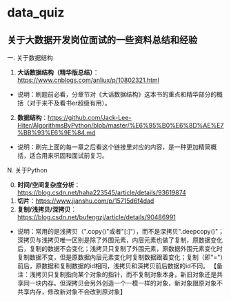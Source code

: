 # data_quiz
## 关于大数据开发岗位面试的一些资料总结和经验

一. 关于数据结构
1. **大话数据结构（精华版总结）**：https://www.cnblogs.com/anliux/p/10802321.html
* 说明：刷题前必看，分章节对《大话数据结构》这本书的重点和精华部分的概括（对于来不及看书er超级有用）。
2. **数据结构**：https://github.com/Jack-Lee-Hiter/AlgorithmsByPython/blob/master/%E6%95%B0%E6%8D%AE%E7%BB%93%E6%9E%84.md
* 说明：刷完上面的每一章之后看这个链接里对应的内容，是一种更加精简概括，适合用来巩固和面试前复习。

N. 关于Python

0. **时间/空间复杂度分析**：https://blog.csdn.net/haha223545/article/details/93619874
1. **切片**：https://www.jianshu.com/p/15715d6f4dad
2. **复制/浅拷贝/深拷贝**：https://blog.csdn.net/bufengzj/article/details/90486991
* 说明：常用的是浅拷贝（".copy()"或者"[:]"），而不是深拷贝".deepcopy()"；深拷贝与浅拷贝唯一区别是除了外围元素，内层元素也做了复制，原数据变化后，复制的数据不会变化；浅拷贝只复制了外围元素，原数据外围元素变化时复制数据不变，但是原数据内层元素变化时复制数据跟着变化；复制（即"="）前后，原数据和复制数据的id相同，浅拷贝和深拷贝前后数据的id不同。
【备注：浅拷贝只复制指向某个对象的指针，而不复制对象本身，新旧对象还是共享同一块内存。但深拷贝会另外创造一个一模一样的对象，新对象跟原对象不共享内存，修改新对象不会改到原对象】


